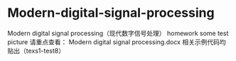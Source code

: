 # Modern-digital-signal-processing
Modern digital signal processing（现代数字信号处理）
homework 
some test picture
请重点查看：
Modern digital signal processing.docx
相关示例代码均贴出（texs1-test8）
